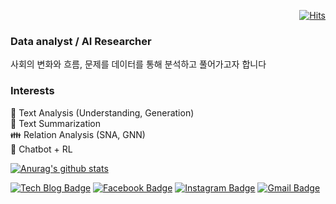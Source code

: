   <div align="right">
	
  [![Hits](https://hits.seeyoufarm.com/api/count/incr/badge.svg?url=https%3A%2F%2Fgithub.com%2FKimJiSeong1994)](https://hits.seeyoufarm.com) 
	
  </div>

### Data analyst / AI Researcher
사회의 변화와 흐름, 문제를 데이터를 통해 분석하고 풀어가고자 합니다

### Interests
📑 Text Analysis (Understanding, Generation) <br/> 
📝 Text Summarization <br/>
👪 Relation Analysis (SNA, GNN) <br/>
🤖 Chatbot + RL

[![Anurag's github stats](https://github-readme-stats.vercel.app/api?username=KimJIseong1994)](https://github.com/anuraghazra/github-readme-stats)

<div align="left">

[![Tech Blog Badge](https://www.notion.so/Jiseong-s-blog-73998f5c21374480bc642d5bdfbd265f)](https://www.notion.so/Jiseong-s-blog-73998f5c21374480bc642d5bdfbd265f) 
[![Facebook Badge](https://img.shields.io/badge/-Facebook-1877f2?style=flat-square&logo=facebook&logoColor=white&link=https://www.facebook.com/KimJiSeong1994)](https://www.facebook.com/KimJiSeong1994) 
[![Instagram Badge](https://img.shields.io/badge/-Instagram-dd2a7b?style=flat-square&logo=instagram&logoColor=white&link=https://www.instagram.com/__ji_seong__/)](https://www.instagram.com/__ji_seong__/) 
[![Gmail Badge](https://img.shields.io/badge/-Gmail-d14836?style=flat-square&logo=Gmail&logoColor=white&link=mailto:js05141@gmail.com)](mailto:js05141@gmail.com)
</div>

